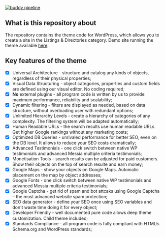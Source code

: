 [![buddy pipeline](https://app.buddy.works/773021792e/messia-wp-theme/pipelines/pipeline/429241/badge.svg?token=852c46eb0d6f35ce3b858d5cecda6b30fbabb58a67752ea9c9a2d3e0fe07954e "buddy pipeline")](https://app.buddy.works/773021792e/messia-wp-theme/pipelines/pipeline/429241)

## What is this repository about
The repository contains the theme code for WordPress, which allows you to create a site in the Listings & Directories category. Demo site running the theme available [here](https://demo.messiawp.com/estate/).

## Key features of the theme
- [x] Universal Architecture - structure and catalog any kinds of objects, regardless of their physical properties;
- [x] Visual Data Structuring - object categories, properties and custom fields are defined using our visual editor. No coding required;
- [x] **No** external plugins - all program code is written by us to provide maximum performance, reliability and scalability;
- [x] Dynamic filtering - filters are displayed as needed, based on data structure, without overloading user with redundant options;
- [x] Unlimited Hierarchy Levels - create a hierarchy of categories of any complexity. The filtering system will be adapted automatically;
- [x] Human Readable URLs - the search results use human readable URLs. Get higher Google rankings without any marketing costs;
- [x] Optimized DB Queries - unrivaled performance for better SEO, even on the DB level. It allows to reduce your SEO costs dramatically;
- [x] Advanced Testimonials - one click switch between native WP testimonials and advanced Messia multiple criteria testimonials;
- [x] Monetisation Tools - search results can be adjusted for paid customers. Show their objects on the top of search resulte and earn money;
- [x] Google Maps - show your objects on Google Maps. Automatic placement on the map by object addresses;
- [x] Google Fonts - one click switch between native WP testimonials and advanced Messia multiple criteria testimonials;
- [x] Google Captcha - get rid of spam and bot attcaks using Google Captcha – the most advanced website spam protection;
- [x] SEO data generator - define your SEO once using SEO variables and don't waste time doing it for every object;
- [x] Developer Friendly - well documented pure code allows deep theme customization. Child theme included;
- [x] Standards Compliance - all program code is fully compliant with HTML5. Schema.org and WordPress standards;
